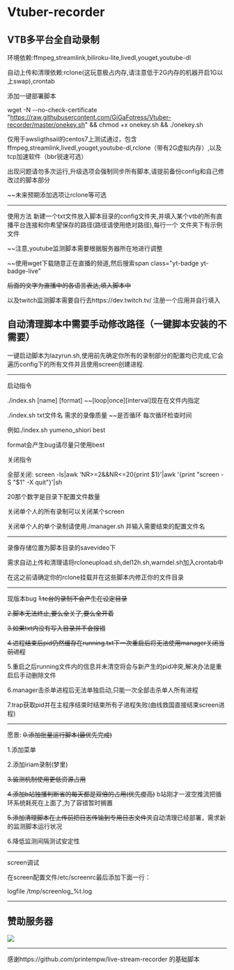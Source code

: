 # Vtuber-recorder
VTB多平台全自动录制
-----------------------------------------------------

环境依赖:ffmpeg,streamlink,biliroku-lite,livedl,youget,youtube-dl

自动上传和清理依赖:rclone(这玩意极占内存,请注意低于2G内存的机器开启1G以上swap),crontab

添加一键部署脚本

wget -N --no-check-certificate "https://raw.githubusercontent.com/GiGaFotress/Vtuber-recorder/master/onekey.sh" && chmod +x onekey.sh && ./onekey.sh

仅用于awsligthsail的centos7上测试通过，包含ffmpeg,streamlink,livedl,youget,youtube-dl,rclone（带有2G虚拟内存）,以及tcp加速软件（bbr锐速可选）

出现问题请勿多次运行,升级选项会强制同步所有脚本,请提前备份config和自己修改过的脚本部分

~~未来预期添加选项让rclone等可选

-----------------------------------------------------
使用方法
新建一个txt文件放入脚本目录的config文件夹,并填入某个vtb的所有直播平台连接和你希望保存的路径(路径请使用绝对路径),每行一个
文件夹下有示例文件

~~注意,youtube监测脚本需要根据服务器所在地进行调整

~~使用wget下载随意正在直播的频道,然后搜索span class="yt-badge  yt-badge-live"

~~后面的文字为直播中的各语言表达,填入脚本中~~

以及twitch监测脚本需要自行去https://dev.twitch.tv/
注册一个应用并自行填入


自动清理脚本中需要手动修改路径（一键脚本安装的不需要）
----------------------------------------------------------------

一键启动脚本为lazyrun.sh,使用前先确定你所有的录制部分的配置均已完成,它会遍历config下的所有文件并且使用screen创建进程.

------------------------------------------------------------
启动指令

./index.sh [name]     [format] ~~[loop|once][interval]现在在文件内指定

./index.sh txt文件名 需求的录像质量 ~~是否循环 每次循环检查时间 

例如./index.sh yumeno_shiori best 

format会产生bug请尽量只使用best

关闭指令

全部关闭: screen -ls|awk 'NR>=2&&NR<=20{print $1}'|awk '{print "screen -S "$1" -X quit"}'|sh

20那个数字是目录下配置文件数量

关闭单个人的所有录制可以关闭某个screen 

关闭单个人的单个录制请使用./manager.sh 并输入需要结束的配置文件名

------------------------------------------------------------

录像存储位置为脚本目录的savevideo下

需求自动上传和清理请将rcloneupload.sh,del12h.sh,warndel.sh加入crontab中

在这之前请确定你的rclone挂载并在这些脚本内修正你的文件目录

------------------------------------------------------------
现版本bug
~~1.tc台的录制不会产生在设定目录~~

~~2.脚本无法终止,要么全关了,要么全开着~~

~~3.如果txt内没有写入目录并不会报错~~

~~4.进程结束后pid仍然缓存在running.txt下一次重启后将无法使用manager关闭当前进程~~

5.重启之后running文件内的信息并未清空将会与新产生的pid冲突,解决办法是重启后手动删除文件

6.manager击杀单进程后无法单独启动,只能一次全部击杀单人所有进程

7.trap获取pid并在主程序结束时结束所有子进程失败(曲线救国直接结束screen进程)

------------------------------------------------------------
愿景:
~~0.添加批量运行脚本(最优先完成)~~

1.添加菜单

2.添加iriam录制(梦里)

~~3.监测机制使用更低资源占用~~

~~4.添加b站独播判断省的每天都是双倍的占用(优先度高)~~ b站刚才一波空推流把循环系统耗死在上面了,为了容错暂时搁置

~~5.添加清理脚本在上传前把日志传输到专用日志文件夹~~自动清理已经部署，需求新的监测脚本运行状况

6.降低监测间隔测试安定性




------------------------------------------------------------
screen调试

在screen配置文件/etc/screenrc最后添加下面一行：

logfile /tmp/screenlog_%t.log

-------------------------------------------------------------------
## 赞助服务器 ##

![](https://i.niupic.com/images/2019/06/13/_1021.png) 

--------------------------------------------------------------------

感谢https://github.com/printempw/live-stream-recorder 的基础脚本 
